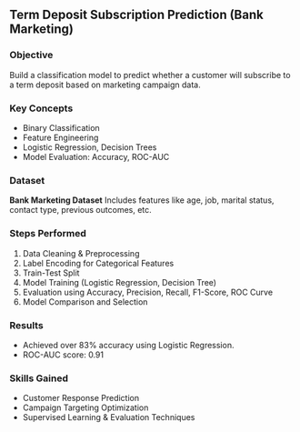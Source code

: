 ## Term Deposit Subscription Prediction (Bank Marketing)

### Objective

Build a classification model to predict whether a customer will subscribe to a term deposit based on marketing campaign data.

### Key Concepts

* Binary Classification
* Feature Engineering
* Logistic Regression, Decision Trees
* Model Evaluation: Accuracy, ROC-AUC

### Dataset

**Bank Marketing Dataset**
Includes features like age, job, marital status, contact type, previous outcomes, etc.

### Steps Performed

1. Data Cleaning & Preprocessing
2. Label Encoding for Categorical Features
3. Train-Test Split
4. Model Training (Logistic Regression, Decision Tree)
5. Evaluation using Accuracy, Precision, Recall, F1-Score, ROC Curve
6. Model Comparison and Selection

### Results

* Achieved over 83% accuracy using Logistic Regression.
* ROC-AUC score: 0.91

### Skills Gained

* Customer Response Prediction
* Campaign Targeting Optimization
* Supervised Learning & Evaluation Techniques
